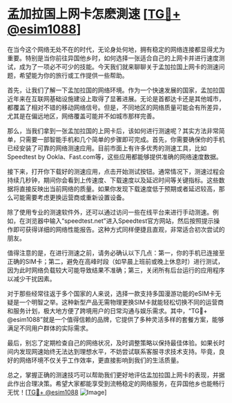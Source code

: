 # 孟加拉国上网卡怎麽測速 [[TG💪+ @esim1088](https://t.me/s/esim1088)]

在当今这个网络无处不在的时代，无论身处何地，拥有稳定的网络连接都显得尤为重要。特别是当你前往异国他乡时，如何选择一张适合自己的上网卡并进行速度测试，成为了一项必不可少的技能。今天我们就来聊聊关于孟加拉国上网卡的测速问题，希望能为你的旅行或工作提供一些帮助。

首先，让我们了解一下孟加拉国的网络环境。作为一个快速发展的国家，孟加拉国近年来在互联网基础设施建设上取得了显著进展。无论是首都达卡还是其他城市，都覆盖了相对不错的移动网络信号。但是，不同地区的网络质量可能会有所差异，尤其是在偏远地区，网络覆盖可能并不如城市那样完善。

那么，当我们拿到一张孟加拉国的上网卡后，该如何进行测速呢？其实方法非常简单，只需要一部智能手机和几个简单的步骤即可完成。首先，你需要确保你的手机已经安装了可靠的网络测速应用。目前市面上有许多优秀的测速工具，比如Speedtest by Ookla、Fast.com等，这些应用都能够提供准确的网络速度数据。

接下来，打开你下载好的测速应用，点击开始测试按钮。通常情况下，测速过程会持续几秒钟，期间你会看到上传速度、下载速度以及延迟时间等关键指标。这些数据将直接反映出当前网络的质量。如果你发现下载速度低于预期或者延迟较高，那么可能需要考虑更换运营商或重新设置设备。

除了使用专业的测速软件外，还可以通过访问一些在线平台来进行手动测速。例如，在浏览器中输入“speedtest.net”进入Speedtest官方网站，然后按照提示操作即可获得详细的网络性能报告。这种方式同样便捷且直观，非常适合初次尝试的朋友。

值得注意的是，在进行测速之前，请务必确认以下几点：第一，你的手机已连接至正确的SIM卡；第二，避免在高峰时段（如早晨上班前或晚上休息时）进行测试，因为此时网络负载较大可能导致结果不准确；第三，关闭所有后台运行的应用程序以减少干扰因素。

对于那些经常往返于多个国家的人来说，选择一款支持多国漫游功能的eSIM卡无疑是一个明智之举。这种新型产品无需物理更换SIM卡就能轻松切换不同的运营商和服务计划，极大地方便了跨境用户的日常沟通与娱乐需求。其中，“TG💪+ @esim1088”就是一个值得信赖的品牌，它提供了多种灵活多样的套餐方案，能够满足不同用户群体的实际需求。

最后，别忘了定期检查自己的网络状况，及时调整策略以保持最佳体验。如果长时间内发现网速始终无法达到理想水平，不妨尝试联系客服寻求技术支持。毕竟，良好的网络环境不仅关乎工作效率，更直接影响到我们的生活质量。

总之，掌握正确的测速技巧可以帮助我们更好地评估孟加拉国上网卡的表现，并据此作出合理决策。希望大家都能享受到流畅稳定的网络服务，在异国他乡也能畅行无忧！[[TG💪+ @esim1088](https://t.me/s/esim1088) ![Image](https://i.postimg.cc/4NQfJmqS/Snipaste-2025-05-13-00-14-12.png)]